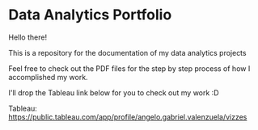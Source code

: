 # Data Analytics Portfolio

Hello there! 

This is a repository for the documentation of my data analytics projects

Feel free to check out the PDF files for the step by step process of how I accomplished my work.

I'll drop the Tableau link below for you to check out my work :D


Tableau: https://public.tableau.com/app/profile/angelo.gabriel.valenzuela/vizzes
